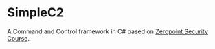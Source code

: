 # SimpleC2
 
A Command and Control framework in C# based on [Zeropoint Security Course](https://training.zeropointsecurity.co.uk/courses/c2-development-in-csharp).

